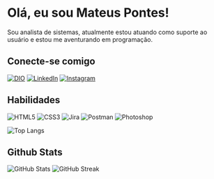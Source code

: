 # Olá, eu sou Mateus Pontes!
Sou analista de sistemas, atualmente estou atuando como suporte ao usuário e estou me aventurando em programação.

## Conecte-se comigo
[![DIO](https://img.shields.io/badge/Meu%20Perfil%20na%20DIO-blue?style=for-the-badge&logo=discourse&logoColor=white)](https://www.dio.me/users/matteus_ponttes)
[![LinkedIn](https://img.shields.io/badge/LinkedIn-dfdfdf?style=for-the-badge&logo=linkedin&logoColor=0077B5)](https://www.linkedin.com/in/mateus-pontes/)
[![Instagram](https://img.shields.io/badge/-Instagram-%23dfdfdf?style=for-the-badge&logo=instagram&logoColor=%23E4405F)](https://www.instagram.com/matteusponttes/)

## Habilidades
![HTML5](https://img.shields.io/badge/HTML5-dfdfdf?style=for-the-badge&logo=html5&logoColor=E34F26)
![CSS3](https://img.shields.io/badge/CSS3-dfdfdf?style=for-the-badge&logo=css3&logoColor=1572B6)
![Jira](https://img.shields.io/badge/Jira-dfdfdf?style=for-the-badge&logo=Jira&logoColor=0052CC)
![Postman](https://img.shields.io/badge/Postman-dfdfdf?style=for-the-badge&logo=Postman&logoColor=FF6C37)
![Photoshop](https://img.shields.io/badge/Photoshop-dfdfdf?style=for-the-badge&logo=Adobe-Photoshop&logoColor=4285F4)

![Top Langs](https://github-readme-stats-git-masterrstaa-rickstaa.vercel.app/api/top-langs/?username=matteusponttes&layout=compact&theme=calm&hide_border=true&custom_title=Linguagens)

## Github Stats
![GitHub Stats](https://github-readme-stats.vercel.app/api?username=matteusponttes&theme=calm&show_icons=true&hide=contribs&hide_border=true&locale=pt-br&custom_title=Estatísticas)
![GitHub Streak](https://streak-stats.demolab.com?user=matteusponttes&theme=calm&hide_border=true&locale=pt_BR&date_format=j%20M%5B%20Y%5D&card_width=484&hide_total_contributions=true)

